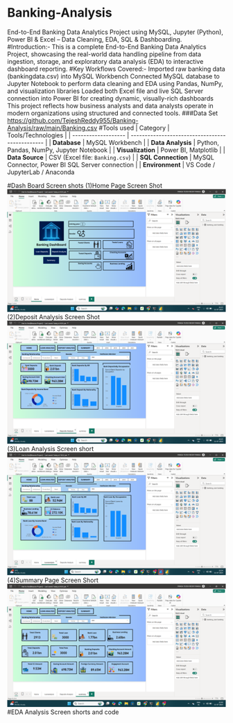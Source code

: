 # Banking-Analysis
End-to-End Banking Data Analytics Project using MySQL, Jupyter (Python), Power BI &amp; Excel – Data Cleaning, EDA, SQL &amp; Dashboarding.
#Introduction:-
This is a complete End-to-End Banking Data Analytics Project, showcasing the real-world data handling pipeline from data ingestion, storage, and exploratory data analysis (EDA) to interactive dashboard reporting.
#Key Workflows Covered:-
Imported raw banking data (bankingdata.csv) into MySQL Workbench
Connected MySQL database to Jupyter Notebook to perform data cleaning and EDA using Pandas, NumPy, and visualization libraries
Loaded both Excel file and live SQL Server connection into Power BI for creating dynamic, visually-rich dashboards
This project reflects how business analysts and data analysts operate in modern organizations using structured and connected tools.
###Data Set
https://github.com/TejeshReddy955/Banking-Analysis/raw/main/Banking.csv
#Tools used
| Category            | Tools/Technologies                              |
| ------------------- | ----------------------------------------------- |
| **Database**        | MySQL Workbench                                 |
| **Data Analysis**   | Python, Pandas, NumPy, Jupyter Notebook         |
| **Visualization**   | Power BI, Matplotlib                  |
| **Data Source**     | CSV (Excel file: `Banking.csv`)                 |
| **SQL Connection**  | MySQL Connector, Power BI SQL Server connection |
| **Environment**     | VS Code / JupyterLab / Anaconda                 
                          
#Dash Board Screen shots
(1)Home Page Screen Shot
![Banking Dashboard](https://raw.githubusercontent.com/TejeshReddy955/Banking-Analysis/main/Screenshot%20(94).png)
(2)Deposit Analysis Screen Shot
![Deposit Analysis Dashboard](https://raw.githubusercontent.com/TejeshReddy955/Banking-Analysis/main/Screenshot%20(96).png)
(3)Loan Analysis Screen short
![Banking Dashboard](https://raw.githubusercontent.com/TejeshReddy955/Banking-Analysis/main/Screenshot%20(101).png)
(4)Summary Page Screen Short
![Banking Dashboard](https://raw.githubusercontent.com/TejeshReddy955/Banking-Analysis/main/Screenshot%20(99).png)
#EDA Analysis Screen shorts and code

